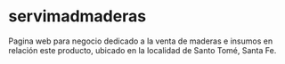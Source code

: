# servimadmaderas

Pagina web para negocio dedicado a la venta de maderas e insumos en relación este producto, ubicado en la localidad de Santo Tomé, Santa Fe.
